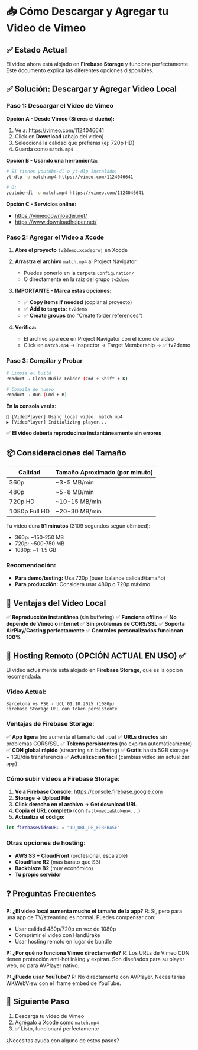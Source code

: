 # 📥 Cómo Descargar y Agregar tu Video de Vimeo

## ✅ Estado Actual

El video ahora está alojado en **Firebase Storage** y funciona perfectamente. Este documento explica las diferentes opciones disponibles.

## ✅ Solución: Descargar y Agregar Video Local

### Paso 1: Descargar el Video de Vimeo

**Opción A - Desde Vimeo (Si eres el dueño):**
1. Ve a: https://vimeo.com/1124046641
2. Click en **Download** (abajo del video)
3. Selecciona la calidad que prefieras (ej: 720p HD)
4. Guarda como `match.mp4`

**Opción B - Usando una herramienta:**
```bash
# Si tienes youtube-dl o yt-dlp instalado:
yt-dlp -o match.mp4 https://vimeo.com/1124046641

# O:
youtube-dl -o match.mp4 https://vimeo.com/1124046641
```

**Opción C - Servicios online:**
- https://vimeodownloader.net/
- https://www.downloadhelper.net/

### Paso 2: Agregar el Video a Xcode

1. **Abre el proyecto** `tv2demo.xcodeproj` en Xcode

2. **Arrastra el archivo** `match.mp4` al Project Navigator
   - Puedes ponerlo en la carpeta `Configuration/`
   - O directamente en la raíz del grupo `tv2demo`

3. **IMPORTANTE - Marca estas opciones:**
   - ✅ **Copy items if needed** (copiar al proyecto)
   - ✅ **Add to targets:** `tv2demo`
   - ✅ **Create groups** (no "Create folder references")

4. **Verifica:**
   - El archivo aparece en Project Navigator con el ícono de video
   - Click en `match.mp4` → Inspector → Target Membership → ✅ tv2demo

### Paso 3: Compilar y Probar

```bash
# Limpia el build
Product → Clean Build Folder (Cmd + Shift + K)

# Compila de nuevo
Product → Run (Cmd + R)
```

**En la consola verás:**
```
🎥 [VideoPlayer] Using local video: match.mp4
▶️ [VideoPlayer] Initializing player...
```

✅ **El video debería reproducirse instantáneamente sin errores**

## 📦 Consideraciones del Tamaño

| Calidad | Tamaño Aproximado (por minuto) |
|---------|----------------------------------|
| 360p | ~3-5 MB/min |
| 480p | ~5-8 MB/min |
| 720p HD | ~10-15 MB/min |
| 1080p Full HD | ~20-30 MB/min |

Tu video dura **51 minutos** (3109 segundos según oEmbed):
- 360p: ~150-250 MB
- 720p: ~500-750 MB
- 1080p: ~1-1.5 GB

### Recomendación:
- **Para demo/testing:** Usa 720p (buen balance calidad/tamaño)
- **Para producción:** Considera usar 480p o 720p máximo

## 🎯 Ventajas del Video Local

✅ **Reproducción instantánea** (sin buffering)
✅ **Funciona offline**
✅ **No depende de Vimeo o internet**
✅ **Sin problemas de CORS/SSL**
✅ **Soporta AirPlay/Casting perfectamente**
✅ **Controles personalizados funcionan 100%**

## 🔄 Hosting Remoto (OPCIÓN ACTUAL EN USO) ✅

El video actualmente está alojado en **Firebase Storage**, que es la opción recomendada:

### Video Actual:
```
Barcelona vs PSG - UCL 01.10.2025 (1080p)
Firebase Storage URL con token persistente
```

### Ventajas de Firebase Storage:
✅ **App ligera** (no aumenta el tamaño del .ipa)
✅ **URLs directos** sin problemas CORS/SSL
✅ **Tokens persistentes** (no expiran automáticamente)
✅ **CDN global rápido** (streaming sin buffering)
✅ **Gratis** hasta 5GB storage + 1GB/día transferencia
✅ **Actualización fácil** (cambias video sin actualizar app)

### Cómo subir videos a Firebase Storage:

1. **Ve a Firebase Console:** https://console.firebase.google.com
2. **Storage → Upload File**
3. **Click derecho en el archivo → Get download URL**
4. **Copia el URL completo** (con `?alt=media&token=...`)
5. **Actualiza el código:**
```swift
let firebaseVideoURL = "TU_URL_DE_FIREBASE"
```

### Otras opciones de hosting:
- **AWS S3 + CloudFront** (profesional, escalable)
- **Cloudflare R2** (más barato que S3)
- **Backblaze B2** (muy económico)
- **Tu propio servidor**

## ❓ Preguntas Frecuentes

**P: ¿El video local aumenta mucho el tamaño de la app?**
R: Sí, pero para una app de TV/streaming es normal. Puedes compensar con:
- Usar calidad 480p/720p en vez de 1080p
- Comprimir el video con HandBrake
- Usar hosting remoto en lugar de bundle

**P: ¿Por qué no funciona Vimeo directamente?**
R: Los URLs de Vimeo CDN tienen protección anti-hotlinking y expiran. Son diseñados para su player web, no para AVPlayer nativo.

**P: ¿Puedo usar YouTube?**
R: No directamente con AVPlayer. Necesitarías WKWebView con el iframe embed de YouTube.

## 🚀 Siguiente Paso

1. Descarga tu video de Vimeo
2. Agrégalo a Xcode como `match.mp4`
3. ✅ Listo, funcionará perfectamente

¿Necesitas ayuda con alguno de estos pasos?

